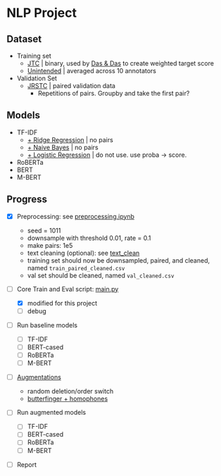 # NLP Project
## Dataset
- Training set
    - [JTC](https://www.kaggle.com/competitions/jigsaw-toxic-comment-classification-challenge/data?select=test.csv.zip) | binary, used by [Das & Das](https://arxiv.org/pdf/2206.13284.pdf) to create weighted target score
    - [Unintended](https://www.kaggle.com/competitions/jigsaw-unintended-bias-in-toxicity-classification/data) | averaged across 10 annotators
- Validation Set
    - [JRSTC](https://www.kaggle.com/competitions/jigsaw-toxic-severity-rating/data) | paired validation data
        - Repetitions of pairs. Groupby and take the first pair?

## Models
- TF-IDF
    - [+ Ridge Regression](https://www.kaggle.com/code/nkitgupta/jigsaw-ridge-ensemble-tfidf-fasttext-0-868) | no pairs
    - [+ Naive Bayes](https://www.kaggle.com/code/julian3833/jigsaw-incredibly-simple-naive-bayes-0-768) | no pairs
    - [+ Logistic Regression](https://www.kaggle.com/code/kishalmandal/most-detailed-eda-tf-idf-and-logistic-reg/notebook) | do not use. use proba $\to$ score. 
- RoBERTa
- BERT
- M-BERT
    
## Progress
- [x] Preprocessing: see [preprocessing.ipynb](https://github.com/TLI2958/NLP_project/blob/main/preprocessing.ipynb) 
    - seed = 1011
    - downsample with threshold 0.01, rate = 0.1
    - make pairs: 1e5
    - text cleaning (optional): see [text_clean](https://github.com/TLI2958/NLP_project/blob/main/text_clean.py)
    - training set should now be downsampled, paired, and cleaned, named `train_paired_cleaned.csv`
    - val set should be cleaned, named `val_cleaned.csv`

- [ ] Core Train and Eval script: [main.py](https://github.com/TLI2958/NLP_project/blob/main/main.py)
    - [x] modified for this project
    - [ ] debug

- [ ] Run baseline models
    - [ ] TF-IDF
    - [ ] BERT-cased
    - [ ] RoBERTa
    - [ ] M-BERT

- [ ] [Augmentations](https://github.com/GEM-benchmark/NL-Augmenter/tree/main/nlaugmenter/transformations)
    - random deletion/order switch
    - [butterfinger + homophones](https://github.com/TLI2958/NLP_project/blob/main/utils.py)
    <!-- - [homophones](https://github.com/GEM-benchmark/NL-Augmenter/blob/main/nlaugmenter/transformations/close_homophones_swap/transformation.py) | but slow. dictionary not useful. -->
    <!-- - [backtranslation](https://github.com/GEM-benchmark/NL-Augmenter/tree/main/nlaugmenter/transformations/back_translation) -->

- [ ] Run augmented models
    - [ ] TF-IDF
    - [ ] BERT-cased
    - [ ] RoBERTa
    - [ ] M-BERT
    
- [ ] Report